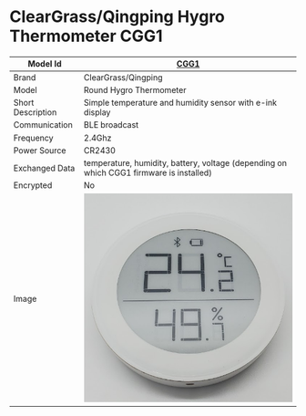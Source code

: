 # ClearGrass/Qingping Hygro Thermometer CGG1

|Model Id|[CGG1](https://github.com/theengs/decoder/blob/development/src/devices/CGG1_json.h)|
|-|-|
|Brand|ClearGrass/Qingping|
|Model|Round Hygro Thermometer|
|Short Description|Simple temperature and humidity sensor with e-ink display|
|Communication|BLE broadcast|
|Frequency|2.4Ghz|
|Power Source|CR2430|
|Exchanged Data|temperature, humidity, battery, voltage (depending on which CGG1 firmware is installed)|
|Encrypted|No|
|Image|![CGG1](./../img/CGG1.png)|
